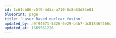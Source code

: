 ```yaml
---
id: 1c61cb86-c5f9-4d5a-a710-8c8a63d83e01
blueprint: page
title: 'Laser Based nuclear fusion'
updated_by: a9f94671-5326-4e29-b4b7-dc81846f466c
updated_at: 1669561226
---
```

